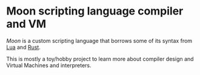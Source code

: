 
# Moon scripting language compiler and VM

*Moon* is a custom scripting language that borrows some of its syntax from
[Lua](http://www.lua.org/) and [Rust](https://www.rust-lang.org/).

This is mostly a toy/hobby project to learn more about compiler design and Virtual Machines and interpreters.


